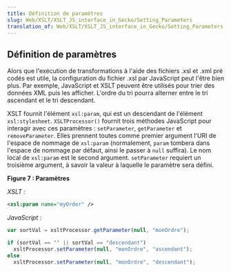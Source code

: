 ```yaml
---
title: Définition de paramètres
slug: Web/XSLT/XSLT_JS_interface_in_Gecko/Setting_Parameters
translation_of: Web/XSLT/XSLT_JS_interface_in_Gecko/Setting_Parameters
---
```


## Définition de paramètres

Alors que l'exécution de transformations à l'aide des fichiers .xsl et .xml pré codés est utile, la configuration du fichier .xsl par JavaScript peut l'être bien plus. Par exemple, JavaScript et XSLT peuvent être utilisés pour trier des données XML puis les afficher. L'ordre du tri pourra alterner entre le tri ascendant et le tri descendant.

XSLT fournit l'élément `xsl:param`, qui est un descendant de l'élément `xsl:stylesheet`. `XSLTProcessor()` fournit trois méthodes JavaScript pour interagir avec ces paramètres&nbsp;: `setParameter`, `getParameter` et `removeParameter`. Elles prennent toutes comme premier argument l'URI de l'espace de nommage de `xsl:param` (normalement, `param` tombera dans l'espace de nommage par défaut, ainsi le passer à `null` suffira). Le nom local de `xsl:param` est le second argument. `setParameter` requiert un troisième argument, à savoir la valeur à laquelle le paramètre sera défini.

**Figure 7&nbsp;: Paramètres**

_XSLT&nbsp;:_

```xml
<xsl:param name="myOrder" />
```

_JavaScript&nbsp;:_

```js
var sortVal = xsltProcessor.getParameter(null, "monOrdre");

if (sortVal == "" || sortVal == "descendant")
  xsltProcessor.setParameter(null, "monOrdre", "ascendant");
else
  xsltProcessor.setParameter(null, "monOrdre", "descendant");
```
